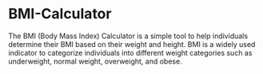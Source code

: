 # BMI-Calculator
The BMI (Body Mass Index) Calculator is a simple tool to help individuals determine their BMI based on their weight and height. BMI is a widely used indicator to categorize individuals into different weight categories such as underweight, normal weight, overweight, and obese. 
